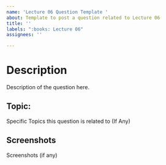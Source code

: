 ```yaml
---
name: 'Lecture 06 Question Template '
about: Template to post a question related to Lecture 06
title: ''
labels: ":books: Lecture 06"
assignees: ''

---
```


# Description

Description of the question here.

## Topic:

Specific Topics this question is related to (If Any)

## Screenshots

Screenshots (if any)
